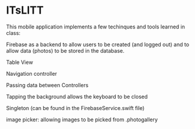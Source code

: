 # ITsLITT

This mobile application implements a few techinques and tools learned in class:


Firebase as a backend to allow users to be created (and logged out) and to allow data (photos) to be stored in the database.

Table View

Navigation controller

Passing data between Controllers

Tapping the background allows the keyboard to be closed

Singleton (can be found in the FirebaseService.swift file)

image picker: allowing images to be picked from .photogallery
